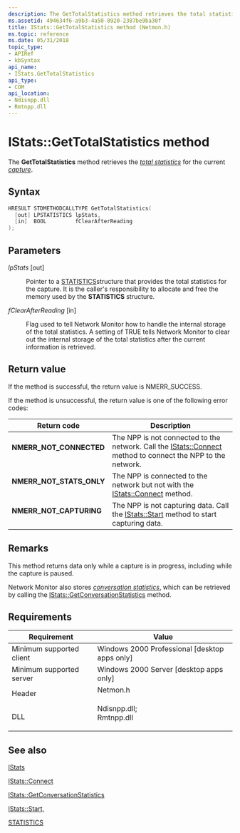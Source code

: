 ```yaml
---
description: The GetTotalStatistics method retrieves the total statistics for the current capture.
ms.assetid: 494634f6-a9b3-4a50-8920-2387be9ba30f
title: IStats::GetTotalStatistics method (Netmon.h)
ms.topic: reference
ms.date: 05/31/2018
topic_type: 
- APIRef
- kbSyntax
api_name: 
- IStats.GetTotalStatistics
api_type: 
- COM
api_location: 
- Ndisnpp.dll
- Rmtnpp.dll
---
```


# IStats::GetTotalStatistics method

The **GetTotalStatistics** method retrieves the [*total statistics*](t.md) for the current [*capture*](c.md).

## Syntax


```C++
HRESULT STDMETHODCALLTYPE GetTotalStatistics(
  [out] LPSTATISTICS lpStats,
  [in]  BOOL         fClearAfterReading
);
```



## Parameters

<dl> <dt>

*lpStats* \[out\]
</dt> <dd>

Pointer to a [STATISTICS](statistics.md)structure that provides the total statistics for the capture. It is the caller's responsibility to allocate and free the memory used by the **STATISTICS** structure.

</dd> <dt>

*fClearAfterReading* \[in\]
</dt> <dd>

Flag used to tell Network Monitor how to handle the internal storage of the total statistics. A setting of TRUE tells Network Monitor to clear out the internal storage of the total statistics after the current information is retrieved.

</dd> </dl>

## Return value

If the method is successful, the return value is NMERR\_SUCCESS.

If the method is unsuccessful, the return value is one of the following error codes:



| Return code                                                                                            | Description                                                                                                                                  |
|--------------------------------------------------------------------------------------------------------|----------------------------------------------------------------------------------------------------------------------------------------------|
| <dl> <dt>**NMERR\_NOT\_CONNECTED**</dt> </dl>   | The NPP is not connected to the network. Call the [IStats::Connect](istats-connect.md) method to connect the NPP to the network.<br/> |
| <dl> <dt>**NMERR\_NOT\_STATS\_ONLY**</dt> </dl> | The NPP is connected to the network but not with the [IStats::Connect](istats-connect.md) method.<br/>                                |
| <dl> <dt>**NMERR\_NOT\_CAPTURING**</dt> </dl>   | The NPP is not capturing data. Call the [IStats::Start](istats-start.md) method to start capturing data.<br/>                         |



 

## Remarks

This method returns data only while a capture is in progress, including while the capture is paused.

Network Monitor also stores [*conversation statistics*](c.md), which can be retrieved by calling the [IStats::GetConversationStatistics](istats-getconversationstatistics.md) method.

## Requirements



| Requirement | Value |
|-------------------------------------|----------------------------------------------------------------------------------------------------------------------------------------------------------|
| Minimum supported client<br/> | Windows 2000 Professional \[desktop apps only\]<br/>                                                                                               |
| Minimum supported server<br/> | Windows 2000 Server \[desktop apps only\]<br/>                                                                                                     |
| Header<br/>                   | <dl> <dt>Netmon.h</dt> </dl>                                                                      |
| DLL<br/>                      | <dl> <dt>Ndisnpp.dll; </dt> <dt>Rmtnpp.dll</dt> </dl> |



## See also

<dl> <dt>

[IStats](istats.md)
</dt> <dt>

[IStats::Connect](istats-connect.md)
</dt> <dt>

[IStats::GetConversationStatistics](istats-getconversationstatistics.md)
</dt> <dt>

[IStats::Start,](istats-start.md)
</dt> <dt>

[STATISTICS](statistics.md)
</dt> </dl>

 

 




